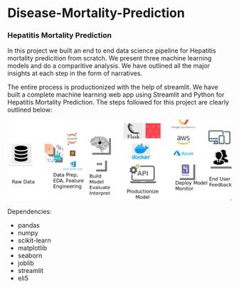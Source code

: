 # Disease-Mortality-Prediction


### Hepatitis Mortality Prediction

In this project we built an end to end data science pipeline for Hepatitis mortality predicition from scratch. We present three machine learning models and do a comparitive analysis. We have outlined all the major insights at each step in the form of narratives. 

The entire process is productionized with the help of streamlit. We have built a complete machine learning web app using Streamlit and Python for Hepatitis Mortality Prediction. 
The steps followed for this project are clearly outlined below:

<img src="images/Data_Science_Workflow.PNG">


Dependencies:

* pandas
* numpy
* scikit-learn
* matplotlib
* seaborn
* joblib
* streamlit
* eli5
